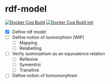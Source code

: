 # rdf-model
[![Docker Coq Build](https://github.com/Tvallejos/rdf-model/workflows/Docker%20Coq%20Build/badge.svg?branch=main)](https://github.com/Tvallejos/rdf-model/actions?query=workflow:"Docker%20Coq%20Build")
[![Docker Coq Build init](https://github.com/Tvallejos/rdf-model/workflows/Docker%20Coq%20Build/badge.svg?branch=init)](https://github.com/Tvallejos/rdf-model/actions?query=workflow:"Docker%20Coq%20Build")
- [X] Define rdf model  
- [ ] Define notion of isomorphism [WIP]
  * [ ] Mapping
  * [ ] Relabelling  
- [ ] Verify isomorphism as an equivalence relation    
  * [ ] Reflexive  
  * [ ] Symemtric  
  * [ ] Transitive  
- [ ] Define notion of homomorphism
